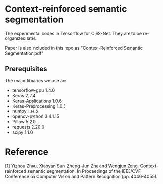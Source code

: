 # Context-reinforced semantic segmentation
The experimental codes in Tensorflow for CiSS-Net.
They are to be re-organized later.

Paper is also included in this repo as "Context-Reinforced Semantic Segmentation.pdf"

## Prerequisites

The major libraries we use are
- tensorflow-gpu      1.4.0
- Keras               2.2.4
- Keras-Applications  1.0.6
- Keras-Preprocessing 1.0.5
- numpy               1.14.5
- opencv-python       3.4.1.15
- Pillow              5.2.0
- requests            2.20.0
- scipy               1.1.0

# Reference

[1] Yizhou Zhou, Xiaoyan Sun, Zheng-Jun Zha and Wengjun Zeng. Context-reinforced semantic segmentation. In Proceedings of the IEEE/CVF Conference on Computer Vision and Pattern Recognition (pp. 4046-4055).
